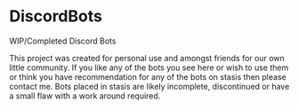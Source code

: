 # DiscordBots
WIP/Completed Discord Bots


This project was created for personal use and amongst friends for our own little community.
If you like any of the bots you see here or wish to use them or think you have recommendation for any of the bots on stasis then please contact me.
Bots placed in stasis are likely incomplete, discontinued or have a small flaw with a work around required.
